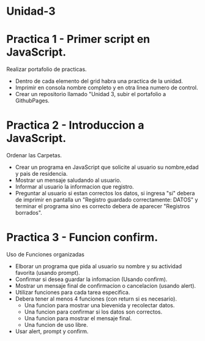 # Unidad-3
# Practica 1 - Primer script en JavaScript.
Realizar portafolio de practicas.
- Dentro de cada elemento del grid habra una practica de la unidad.
- Imprimir en consola nombre completo y en otra linea numero de control.
- Crear un repositorio llamado "Unidad 3, subir el portafolio a GithubPages.

# Practica 2 - Introduccion a JavaScript.
Ordenar las Carpetas.
- Crear un programa en JavaScript que solicite al usuario su nombre,edad y pais de residencia.
- Mostrar un mensaje saludando al usuario.
- Informar al usuario la informacion que registro.
- Preguntar al usuario si estan correctos los datos, si ingresa "si" debera de imprimir en pantalla un "Registro guardado correctamente: DATOS" y terminar el programa sino es correcto debera de aparecer "Registros borrados".

# Practica 3 - Funcion confirm.
Uso de Funciones organizadas
- Elborar un programa que pida al usuario su nombre y su actividad favorita (usando prompt). 
- Confirmar si desea guardar la infomacion (Usando confirm).
- Mostrar un mensaje final de confirmacion o cancelacion (usando alert).
- Utilizar funciones para cada tarea especifica.
- Debera tener al menos 4 funciones (con return si es necesario).
    - Una funcion para mostrar una bievenida y recolectar datos.
    - Una funcion para confirmar si los datos son correctos.
    - Una funcion para mostrar el mensaje final.
    - Una funcion de uso libre.
- Usar alert, prompt y confirm.